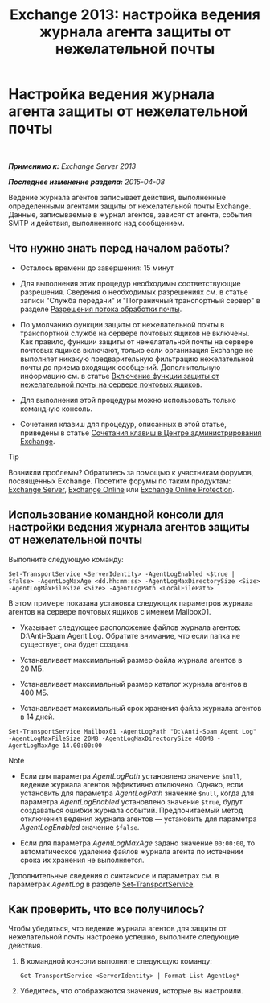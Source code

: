 ﻿---
title: 'Exchange 2013: настройка ведения журнала агента защиты от нежелательной почты'
TOCTitle: Настройка ведения журнала агента защиты от нежелательной почты
ms:assetid: df157ca3-ad8e-4302-acbc-5fbb8570c21d
ms:mtpsurl: https://technet.microsoft.com/ru-ru/library/Bb691337(v=EXCHG.150)
ms:contentKeyID: 50489218
ms.date: 04/30/2018
mtps_version: v=EXCHG.150
ms.translationtype: HT
---

# Настройка ведения журнала агента защиты от нежелательной почты

 

_**Применимо к:** Exchange Server 2013_

_**Последнее изменение раздела:** 2015-04-08_

Ведение журнала агентов записывает действия, выполненные определенными агентами защиты от нежелательной почты Exchange. Данные, записываемые в журнал агентов, зависят от агента, события SMTP и действия, выполненного над сообщением.

## Что нужно знать перед началом работы?

  - Осталось времени до завершения: 15 минут

  - Для выполнения этих процедур необходимы соответствующие разрешения. Сведения о необходимых разрешениях см. в статье записи "Служба передачи" и "Пограничный транспортный сервер" в разделе [Разрешения потока обработки почты](mail-flow-permissions-exchange-2013-help.md).

  - По умолчанию функции защиты от нежелательной почты в транспортной службе на сервере почтовых ящиков не включены. Как правило, функции защиты от нежелательной почты на сервере почтовых ящиков включают, только если организация Exchange не выполняет никакую предварительную фильтрацию нежелательной почты до приема входящих сообщений. Дополнительную информацию см. в статье [Включение функции защиты от нежелательной почты на сервере почтовых ящиков](enable-anti-spam-functionality-on-mailbox-servers-exchange-2013-help.md).

  - Для выполнения этой процедуры можно использовать только командную консоль.

  - Сочетания клавиш для процедур, описанных в этой статье, приведены в статье [Сочетания клавиш в Центре администрирования Exchange](keyboard-shortcuts-in-the-exchange-admin-center-exchange-online-protection-help.md).

> [!TIP]  
> Возникли проблемы? Обратитесь за помощью к участникам форумов, посвященных Exchange. Посетите форумы по таким продуктам: <a href="https://go.microsoft.com/fwlink/p/?linkid=60612">Exchange Server</a>, <a href="https://go.microsoft.com/fwlink/p/?linkid=267542">Exchange Online</a> или <a href="https://go.microsoft.com/fwlink/p/?linkid=285351">Exchange Online Protection</a>.


## Использование командной консоли для настройки ведения журнала агентов защиты от нежелательной почты

Выполните следующую команду:

    Set-TransportService <ServerIdentity> -AgentLogEnabled <$true | $false> -AgentLogMaxAge <dd.hh:mm:ss> -AgentLogMaxDirectorySize <Size> -AgentLogMaxFileSize <Size> -AgentLogPath <LocalFilePath>

В этом примере показана установка следующих параметров журнала агентов на сервере почтовых ящиков с именем Mailbox01.

  -  Указывает следующее расположение файлов журнала агентов: D:\\Anti-Spam Agent Log. Обратите внимание, что если папка не существует, она будет создана.

  -  Устанавливает максимальный размер файла журнала агентов в 20 МБ.

  -  Устанавливает максимальный размер каталог журнала агентов в 400 МБ.

  -  Устанавливает максимальный срок хранения файла журнала агентов в 14 дней.

<!-- end list -->

    Set-TransportService Mailbox01 -AgentLogPath "D:\Anti-Spam Agent Log" -AgentLogMaxFileSize 20MB -AgentLogMaxDirectorySize 400MB -AgentLogMaxAge 14.00:00:00

> [!NOTE]  
> <ul><li><p>Если для параметра <em>AgentLogPath</em> установлено значение <code>$null</code>, ведение журнала агентов эффективно отключено. Однако, если установить для параметра <em>AgentLogPath</em> значение <code>$null</code>, когда для параметра <em>AgentLogEnabled</em> установлено значение <code>$true</code>, будут создаваться ошибки журнала событий. Предпочитаемый метод отключения ведения журнала агентов — установить для параметра <em>AgentLogEnabled</em> значение <code>$false</code>.</p></li>
> <li><p>Если для параметра <em>AgentLogMaxAge</em> задано значение <code>00:00:00</code>, то автоматическое удаление файлов журнала агента по истечении срока их хранения не выполняется.</p></li>
</ul>


Дополнительные сведения о синтаксисе и параметрах см. в параметрах *AgentLog* в разделе [Set-TransportService](https://technet.microsoft.com/ru-ru/library/jj215682\(v=exchg.150\)).

## Как проверить, что все получилось?

Чтобы убедиться, что ведение журнала агентов для защиты от нежелательной почты настроено успешно, выполните следующие действия.

1.  В командной консоли выполните следующую команду:
    
        Get-TransportService <ServerIdentity> | Format-List AgentLog*

2.  Убедитесь, что отображаются значения, которые вы настроили.

